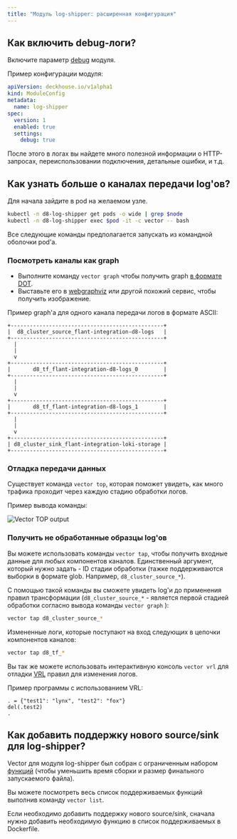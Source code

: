 ```yaml
---
title: "Модуль log-shipper: расширенная конфигурация"
---
```


## Как включить debug-логи?

Включите параметр [debug](configuration.html#parameters-debug) модуля.

Пример конфигурации модуля:

```yaml
apiVersion: deckhouse.io/v1alpha1
kind: ModuleConfig
metadata:
  name: log-shipper
spec:
  version: 1
  enabled: true
  settings:
    debug: true
```

После этого в логах вы найдете много полезной информации о HTTP-запросах, переиспользовании подключения, детальные ошибки, и т.д.

## Как узнать больше о каналах передачи log'ов?

Для начала зайдите в pod на желаемом узле.

```bash
kubectl -n d8-log-shipper get pods -o wide | grep $node
kubectl -n d8-log-shipper exec $pod -it -c vector -- bash
```

Все следующие команды предполагается запускать из командной оболочки pod'а.

### Посмотреть каналы как graph

* Выполните команду `vector graph` чтобы получить graph [в формате DOT](https://graphviz.org/doc/info/lang.html).
* Выставьте его в [webgraphviz](http://www.webgraphviz.com/) или другой похожий сервис, чтобы получить изображение.

Пример graph'а для одного канала передачи логов в формате ASCII:

```text
+------------------------------------------------+
|  d8_cluster_source_flant-integration-d8-logs   |
+------------------------------------------------+
  |
  |
  v
+------------------------------------------------+
|       d8_tf_flant-integration-d8-logs_0        |
+------------------------------------------------+
  |
  |
  v
+------------------------------------------------+
|       d8_tf_flant-integration-d8-logs_1        |
+------------------------------------------------+
  |
  |
  v
+------------------------------------------------+
| d8_cluster_sink_flant-integration-loki-storage |
+------------------------------------------------+
```

### Отладка передачи данных

Существует команда `vector top`, которая поможет увидеть, как много трафика проходит через каждую стадию обработки логов.

Пример вывода команды:

![Vector TOP output](../../images/460-log-shipper/vector_top.png)

### Получить не обработанные образцы log'ов

Вы можете использовать команды `vector tap`, чтобы получить входные данные для любых компонентов каналов. 
Единственный аргумент, который нужно задать - ID стадии обработки (тажке поддерживаются выборки в формате glob.
Например, `d8_cluster_source_*`). 

С помощью такой команды вы сможете увидеть log'и до применения правил трансформации (`d8_cluster_source_*` - является
первой стадией обработки согласно вывода команды `vector graph` ):

```bash
vector tap d8_cluster_source_*
```

Измененные логи, которые поступают на вход следующих в цепочки компонентов каналов:

```bash
vector tap d8_tf_*
```

Вы так же можете использовать интерактивную консоль `vector vrl` для отладки [VRL](https://vector.dev/docs/reference/vrl/) правил для изменения логов.

Пример программы с использованием VRL:

```text
. = {"test1": "lynx", "test2": "fox"}
del(.test2)
.
```

## Как добавить поддержку нового source/sink для log-shipper?

Vector для модуля log-shipper был собран с ограниченным набором [функций](https://doc.rust-lang.org/cargo/reference/features.html) (чтобы уменьшить время сборки и размер финального запускаемого файла).

Вы можете посмотреть весь список поддерживаемых функций выполнив команду `vector list`.

Если необходимо добавить поддержку нового source/sink, сначала нужно добавить необходимую функцию в список поддерживаемых в Dockerfile.
